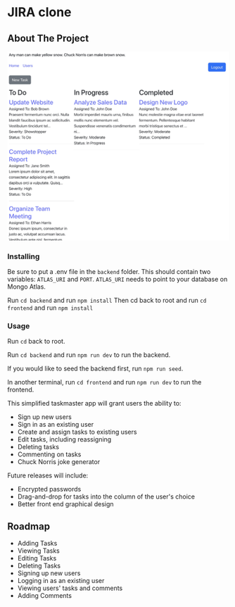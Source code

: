 [product-screenshot]: screenshot.jpg

# JIRA clone

## About The Project

![Product Name Screen Shot][product-screenshot]

### Installing

Be sure to put a .env file in the `backend` folder. This should contain two variables: `ATLAS_URI` and `PORT`. `ATLAS_URI` needs to point to your database on Mongo Atlas.

Run `cd backend` and run `npm install`
Then cd back to root and run `cd frontend` and run `npm install`

### Usage

Run `cd` back to root.

Run `cd backend` and run `npm run dev` to run the backend.

If you would like to seed the backend first, run `npm run seed`.

In another terminal, run `cd frontend` and run `npm run dev` to run the frontend.

This simplified taskmaster app will grant users the ability to:

- Sign up new users
- Sign in as an existing user
- Create and assign tasks to existing users
- Edit tasks, including reassigning
- Deleting tasks
- Commenting on tasks
- Chuck Norris joke generator

Future releases will include:

- Encrypted passwords
- Drag-and-drop for tasks into the column of the user's choice
- Better front end graphical design

## Roadmap

- Adding Tasks
- Viewing Tasks
- Editing Tasks
- Deleting Tasks
- Signing up new users
- Logging in as an existing user
- Viewing users' tasks and comments
- Adding Comments
